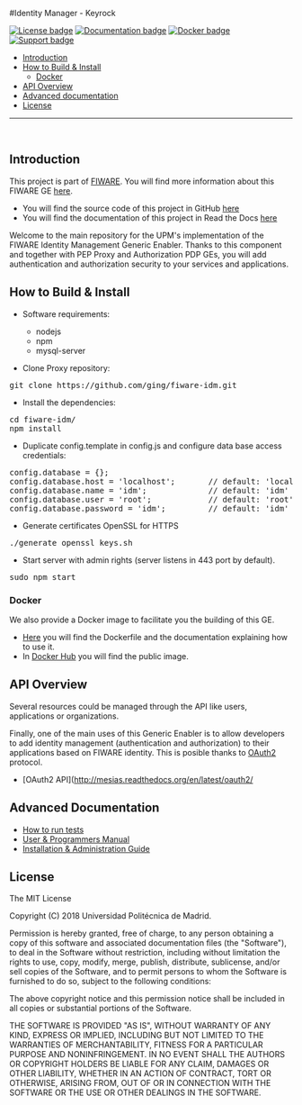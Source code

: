 #Identity Manager - Keyrock

[![License badge](https://img.shields.io/badge/license-MIT-blue.svg)](https://opensource.org/licenses/MIT)
[![Documentation badge](https://img.shields.io/badge/docs-stable-brightgreen.svg?style=flat)](http://fiware-idm.readthedocs.org/en/stable/)
[![Docker badge](https://img.shields.io/docker/pulls/fiware/idm.svg)](https://hub.docker.com/r/fiware/idm/)
[![Support badge]( https://img.shields.io/badge/support-sof-yellowgreen.svg)](http://stackoverflow.com/questions/tagged/fiware)

+ [Introduction](#def-introduction)
+ [How to Build & Install](#def-build)
    - [Docker](#def-docker)
+ [API Overview](#def-api)
+ [Advanced documentation](#def-advanced)
+ [License](#def-license)

---


<br>

<a name="def-introduction"></a>
## Introduction

This project is part of [FIWARE](http://fiware.org). You will find more information about this FIWARE GE [here](https://catalogue.fiware.org/enablers/identity-management-keyrock).

- You will find the source code of this project in GitHub [here](https://github.com/ging/mesias)
- You will find the documentation of this project in Read the Docs [here](http://mesias.readthedocs.org/)

Welcome to the main repository for the UPM's implementation of the FIWARE Identity Management Generic Enabler. Thanks to this component and together with PEP Proxy and Authorization PDP GEs, you will add authentication and authorization security to your services and applications.

<a name="def-build"></a>
## How to Build & Install

- Software requirements:

	+ nodejs 
	+ npm
	+ mysql-server

- Clone Proxy repository:

<pre>
git clone https://github.com/ging/fiware-idm.git
</pre>

- Install the dependencies:

<pre>
cd fiware-idm/
npm install
</pre>

- Duplicate config.template in config.js and configure data base access credentials:

<pre>
config.database = {};
config.database.host = 'localhost';       // default: 'localhost'
config.database.name = 'idm';             // default: 'idm'
config.database.user = 'root';            // default: 'root'
config.database.password = 'idm';         // default: 'idm'
</pre>

- Generate certificates OpenSSL for HTTPS

<pre>
./generate_openssl_keys.sh
</pre>

- Start server with admin rights (server listens in 443 port by default).

<pre>
sudo npm start
</pre>

<a name="def-docker"></a>
### Docker

We also provide a Docker image to facilitate you the building of this GE.

- [Here](https://github.com/ging/fiware-idm/tree/master/extras/docker) you will find the Dockerfile and the documentation explaining how to use it.
- In [Docker Hub](https://hub.docker.com/r/fiware/idm/) you will find the public image.

<a name="def-api"></a>
## API Overview
Several resources could be managed through the API like users, applications or organizations.

Finally, one of the main uses of this Generic Enabler is to allow developers to add identity management (authentication and authorization) to their applications based on FIWARE identity. This is posible thanks to [OAuth2](https://oauth.net/2/) protocol.

- [OAuth2 API](http://mesias.readthedocs.org/en/latest/oauth2/

<a name="def-advanced"></a>
## Advanced Documentation

- [How to run tests](http://mesias.readthedocs.org/en/latest/admin_guide#end-to-end-testing)
- [User & Programmers Manual](http://mesias.readthedocs.org/en/latest/user_guide/)
- [Installation & Administration Guide](http://mesias.readthedocs.org/en/latest/admin_guide/)

<a name="def-license"></a>
## License

The MIT License

Copyright (C) 2018 Universidad Politécnica de Madrid.

Permission is hereby granted, free of charge, to any person obtaining a copy of this software and associated documentation files (the "Software"), to deal in the Software without restriction, including without limitation the rights to use, copy, modify, merge, publish, distribute, sublicense, and/or sell copies of the Software, and to permit persons to whom the Software is furnished to do so, subject to the following conditions:

The above copyright notice and this permission notice shall be included in all copies or substantial portions of the Software.

THE SOFTWARE IS PROVIDED "AS IS", WITHOUT WARRANTY OF ANY KIND, EXPRESS OR IMPLIED, INCLUDING BUT NOT LIMITED TO THE WARRANTIES OF MERCHANTABILITY, FITNESS FOR A PARTICULAR PURPOSE AND NONINFRINGEMENT. IN NO EVENT SHALL THE AUTHORS OR COPYRIGHT HOLDERS BE LIABLE FOR ANY CLAIM, DAMAGES OR OTHER LIABILITY, WHETHER IN AN ACTION OF CONTRACT, TORT OR OTHERWISE, ARISING FROM, OUT OF OR IN CONNECTION WITH THE SOFTWARE OR THE USE OR OTHER DEALINGS IN THE SOFTWARE.
